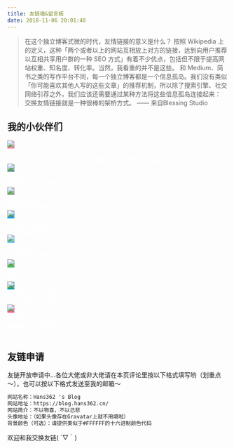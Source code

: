 ```yaml
---
title: 友链墙&留言板
date: 2018-11-06 20:01:40
---
```


> 在这个独立博客式微的时代，友情链接的意义是什么？
> 按照 Wikipedia 上的定义，这种「两个或者以上的网站互相放上对方的链接，达到向用户推荐以互相共享用户群的一种 SEO 方式」有着不少优点，包括但不限于提高网站权重、知名度、转化率。当然，我看重的并不是这些。
> 和 Medium、简书之类的写作平台不同，每一个独立博客都是一个信息孤岛。我们没有类似「你可能喜欢其他人写的这些文章」的推荐机制，所以除了搜索引擎、社交网络引荐之外，我们应该还需要通过某种方法将这些信息孤岛连接起来：
> 交换友情链接就是一种很棒的架桥方式。
—— 来自Blessing Studio

## 我的小伙伴们 ##

<link rel="stylesheet" href="/css/friends.css" type="text/css"><div class="friends"><a class="a-friend" target="_blank" style="background-color:#ff8eb2;color:#fff" href="https://qwq.moe/"><img class="blog-avatar" src="https://gravatar.cat.net/avatar/93f5d0e297fe1c30eb4cf540e214523a?s=100&r=X&d=mm"><div class="text-container"><div class="name">Archeb</div><div class="description">传说中的蚊子大佬，会做好看的主题，总之就是很厉害啦</div></div></a><!------------------------><a class="a-friend" target="_blank" style="background-color:#609da0;color:white;" href="https://www.littleqiu.net/"><img class="blog-avatar" src="https://www.littleqiu.net/wp-content/uploads/2018/01/Avatar.png"><div class="text-container"><div class="name">DreamCity</div><div class="description">迷惘少年的梦想世界</div></div></a><!------------------------><a class="a-friend" target="_blank" style="background-color:#91b493;color:white;" href="https://printempw.github.io/"><img class="blog-avatar" src="https://avatars0.githubusercontent.com/u/11206497?s=460&v=4"><div class="text-container"><div class="name">PRIN BLOG</div><div class="description">致我所深爱着的世界</div></div></a><!------------------------><a class="a-friend" target="_blank" style="background-color:#049ff1;color:white;" href="https://lzh441.cn/"><img class="blog-avatar" src="https://lzh441.cn/img/head.jpg"><div class="text-container"><div class="name">崇宫苟道的破站</div><div class="description">一只咸鱼的破站</div></div></a><!------------------------><a class="a-friend" target="_blank" style="background-color:#66CCFF;color:white;" href="https://bottle.moe/"><img class="blog-avatar" src="https://avatars1.githubusercontent.com/u/12976469?s=400&v=4"><div class="text-container"><div class="name">些瓶小站</div><div class="description">一条活蹦乱跳的咸鱼</div></div></a><!------------------------><a class="a-friend" target="_blank" style="background-color:#48C35C;color:white;" href="https://subilan.win/"><img class="blog-avatar" src="https://i.loli.net/2018/08/10/5b6d052e3c771.jpg"><div class="text-container"><div class="name">Subilan's Blog</div><div class="description">Material No. 00001</div></div></a><!------------------------><a class="a-friend" target="_blank" style="background-color:#00a6ac;color:white;" href="https://blog.xtlsoft.top/"><img class="blog-avatar" src="https://avatars1.githubusercontent.com/u/16159830?s=460&v=4"><div class="text-container"><div class="name">徐天乐 – 个人博客</div><div class="description">Tech, World, Life</div></div></a><!------------------------><a class="a-friend" target="_blank" style="background-color:#FB618D;color:white;" href="https://chanshiyu.com/"><img class="blog-avatar" src="https://avatars2.githubusercontent.com/u/22583039?v=4"><div class="text-container"><div class="name">蝉時雨</div><div class="description">蝉鸣如雨，花宵道中</div></div></a><!------------------------><!--<a class="a-friend" target="_blank" style="background-color:#63B8FF;color:white;" href="https://"><img class="blog-avatar" src="https://"><div class="text-container"><div class="name"></div><div class="description"></div></div></a>--></div><br>

## 友链申请 ##

友链开放申请中...各位大佬或非大佬请在本页评论里按以下格式填写哟（划重点～），也可以按以下格式发送至我的邮箱～
```html
网站名称：Hans362 's Blog
网站地址：https://blog.hans362.cn/
网站简介：不以物喜，不以己悲
头像地址：（如果头像存在Gravatar上就不用填啦）
背景颜色（可选）：请提供类似于#FFFFFF的十六进制颜色代码
```
欢迎和我交换友链( ´▽｀)